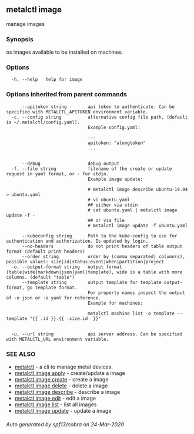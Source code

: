 ## metalctl image

manage images

### Synopsis

os images available to be installed on machines.

### Options

```
  -h, --help   help for image
```

### Options inherited from parent commands

```
      --apitoken string        api token to authenticate. Can be specified with METALCTL_APITOKEN environment variable.
  -c, --config string          alternative config file path, (default is ~/.metalctl/config.yaml).
                               Example config.yaml:
                               
                               ---
                               apitoken: "alongtoken"
                               ...
                               
                               
      --debug                  debug output
  -f, --file string            filename of the create or update request in yaml format, or - for stdin.
                               Example image update:
                               
                               # metalctl image describe ubuntu-19.04 > ubuntu.yaml
                               # vi ubuntu.yaml
                               ## either via stdin
                               # cat ubuntu.yaml | metalctl image update -f -
                               ## or via file
                               # metalctl image update -f ubuntu.yaml
                               
      --kubeconfig string      Path to the kube-config to use for authentication and authorization. Is updated by login.
      --no-headers             do not print headers of table output format (default print headers)
      --order string           order by (comma separated) column(s), possible values: size|id|status|event|when|partition|project
  -o, --output-format string   output format (table|wide|markdown|json|yaml|template), wide is a table with more columns. (default "table")
      --template string        output template for template output-format, go template format.
                               For property names inspect the output of -o json or -o yaml for reference.
                               Example for machines:
                               
                               metalctl machine list -o template --template "{{ .id }}:{{ .size.id  }}"
                               
                               
  -u, --url string             api server address. Can be specified with METALCTL_URL environment variable.
```

### SEE ALSO

* [metalctl](metalctl.md)	 - a cli to manage metal devices.
* [metalctl image apply](metalctl_image_apply.md)	 - create/update a image
* [metalctl image create](metalctl_image_create.md)	 - create a image
* [metalctl image delete](metalctl_image_delete.md)	 - delete a image
* [metalctl image describe](metalctl_image_describe.md)	 - describe a image
* [metalctl image edit](metalctl_image_edit.md)	 - edit a image
* [metalctl image list](metalctl_image_list.md)	 - list all images
* [metalctl image update](metalctl_image_update.md)	 - update a image

###### Auto generated by spf13/cobra on 24-Mar-2020
